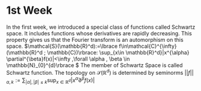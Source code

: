 
# 1st Week
In the first week, we introduced a special class of functions called Schwartz space. It includes functions whose derivatives are rapidly decreasing. This property gives us that the Fourier transform is an automorphism on this space. $\mathcal{S}(\mathbb{R}^d):=\lbrace f\in\mathcal{C}^{\infty}(\mathbb{R}^d ; \mathbb{C})\rbrace: \sup_{x\in \mathbb{R}^d}|x^{\alpha} \partial^{\beta}f(x)|<\infty ,\forall \alpha , \beta \in \mathbb{N}_{0}^{d}\rbrace $ 
The member of Schwartz Space is called Schwartz function. The topology on $\mathcal{S}(\mathbb{R}^d)$ is determined by seminorms 
$||f||_{\alpha ,k}:= \sum_{|\alpha|,|\beta|\leq k} \sup_{x\in \mathbb{R}^d}|x^{\alpha} \partial^{\beta}f(x)|$
